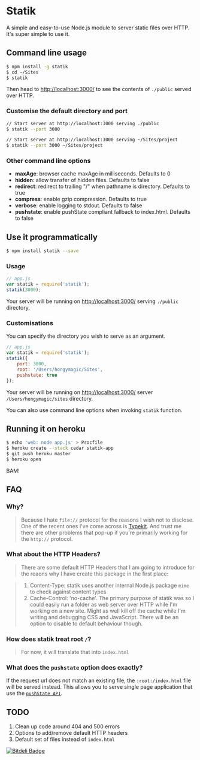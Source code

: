 # Statik

A simple and easy-to-use Node.js module to server static files over HTTP. It's
super simple to use it.

## Command line usage

```bash
$ npm install -g statik
$ cd ~/Sites
$ statik
```

Then head to [http://localhost:3000/](http://localhost:3000/) to see the
contents of `./public` served over HTTP.

### Customise the default directory and port

```bash
// Start server at http://localhost:3000 serving ./public
$ statik --port 3000

// Start server at http://localhost:3000 serving ~/Sites/project
$ statik --port 3000 ~/Sites/project
```

### Other command line options

* **maxAge**: browser cache maxAge in milliseconds. Defaults to 0
* **hidden**: allow transfer of hidden files. Defaults to false
* **redirect**: redirect to trailing "/" when pathname is directory. Defaults to true
* **compress**: enable gzip compression. Defaults to true
* **verbose**: enable logging to stdout. Defaults to false
* **pushstate**: enable pushState compliant fallback to index.html. Defaults to false

## Use it programmatically

```bash
$ npm install statik --save
```

### Usage

```javascript
// app.js
var statik = require('statik');
statik(3000);
```

Your server will be running on [http://localhost:3000/](http://localhost:3000/)
serving `./public` directory.

### Customisations

You can specify the directory you wish to serve as an argument.

```javascript
// app.js
var statik = require('statik');
statik({
	port: 3000,
	root: '/Users/hongymagic/Sites',
	pushstate: true
});
```

Your server will be running on [http://localhost:3000/](http://localhost:3000/)
server `/Users/hongymagic/sites` directory.

You can also use command line options when invoking `statik` function.

## Running it on heroku

```bash
$ echo 'web: node app.js' > Procfile
$ heroku create --stack cedar statik-app
$ git push heroku master
$ heroku open
```

BAM!

## FAQ

### Why?

> Because I hate `file://` protocol for the reasons I wish not to disclose. One
of the recent ones I've come across is [Typekit](http://help.typekit.com/customer/portal/articles/6857-using-typekit-while-developing-locally).
And trust me there are other problems that pop-up if you're primarily working
for the `http://` protocol.

### What about the HTTP Headers?

> There are some default HTTP Headers that I am going to introduce for the reaons
why I have create this package in the first place:

> 1. Content-Type: statik uses another internal Node.js package `mime` to check
against content types
> 2. Cache-Control: 'no-cache'. The primary purpose of statik was so I could easily
run a folder as web server over HTTP while I'm working on a new site. Might as
well kill off the cache while I'm writing and debugging CSS and JavaScript. There
will be an option to disable to default behaviour though.

### How does statik treat root `/`?

> For now, it will translate that into `index.html`

### What does the `pushstate` option does exactly?

If the request url does not match an existing file, the `:root:/index.html` file will be served instead. This allows you to serve single page application that use the [`pushState API`](https://developer.mozilla.org/en-US/docs/Web/API/History_API).

## TODO

1. Clean up code around 404 and 500 errors
2. Options to add/remove default HTTP headers
3. Default set of files instead of `index.html`


[![Bitdeli Badge](https://d2weczhvl823v0.cloudfront.net/hongymagic/statik/trend.png)](https://bitdeli.com/free "Bitdeli Badge")
